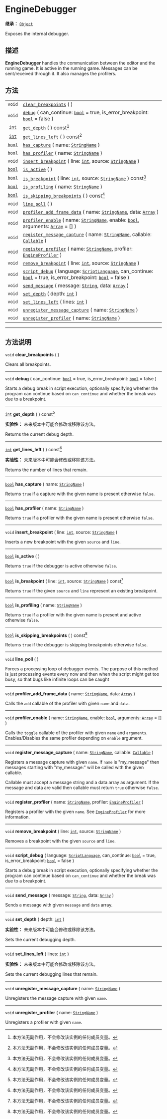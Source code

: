 <!-- ⚠ 请勿编辑本文件 ⚠ -->
<!-- 本文档使用脚本从 WeDot 引擎源码仓库生成。 -->
<!-- 生成脚本：https://github.com/WeDot-Engine/WeDot/tree/4.3/doc/tools/make_md.py； -->
<!-- 原文件：https://github.com/WeDot-Engine/WeDot/tree/4.3/doc/classes/EngineDebugger.xml。 -->

<div id="_class_enginedebugger"></div>

# EngineDebugger

**继承：** [`Object`](class_object.md)

Exposes the internal debugger.

## 描述

**EngineDebugger** handles the communication between the editor and the running game. It is active in the running game. Messages can be sent/received through it. It also manages the profilers.

## 方法

|||
|:-:|:--|
| `void`                  | [`clear_breakpoints`](class_enginedebugger.md#class_enginedebugger_method_clear_breakpoints) ( )                                                                                                                                                 |
| `void`                  | [`debug`](class_enginedebugger.md#class_enginedebugger_method_debug) ( can_continue: [`bool`](class_bool.md) = true, is_error_breakpoint: [`bool`](class_bool.md) = false )                                                                      |
| [`int`](class_int.md)   | [`get_depth`](class_enginedebugger.md#class_enginedebugger_method_get_depth) ( ) const[^const]                                                                                                                                                   |
| [`int`](class_int.md)   | [`get_lines_left`](class_enginedebugger.md#class_enginedebugger_method_get_lines_left) ( ) const[^const]                                                                                                                                         |
| [`bool`](class_bool.md) | [`has_capture`](class_enginedebugger.md#class_enginedebugger_method_has_capture) ( name: [`StringName`](class_stringname.md) )                                                                                                                   |
| [`bool`](class_bool.md) | [`has_profiler`](class_enginedebugger.md#class_enginedebugger_method_has_profiler) ( name: [`StringName`](class_stringname.md) )                                                                                                                 |
| `void`                  | [`insert_breakpoint`](class_enginedebugger.md#class_enginedebugger_method_insert_breakpoint) ( line: [`int`](class_int.md), source: [`StringName`](class_stringname.md) )                                                                        |
| [`bool`](class_bool.md) | [`is_active`](class_enginedebugger.md#class_enginedebugger_method_is_active) ( )                                                                                                                                                                 |
| [`bool`](class_bool.md) | [`is_breakpoint`](class_enginedebugger.md#class_enginedebugger_method_is_breakpoint) ( line: [`int`](class_int.md), source: [`StringName`](class_stringname.md) ) const[^const]                                                                  |
| [`bool`](class_bool.md) | [`is_profiling`](class_enginedebugger.md#class_enginedebugger_method_is_profiling) ( name: [`StringName`](class_stringname.md) )                                                                                                                 |
| [`bool`](class_bool.md) | [`is_skipping_breakpoints`](class_enginedebugger.md#class_enginedebugger_method_is_skipping_breakpoints) ( ) const[^const]                                                                                                                       |
| `void`                  | [`line_poll`](class_enginedebugger.md#class_enginedebugger_method_line_poll) ( )                                                                                                                                                                 |
| `void`                  | [`profiler_add_frame_data`](class_enginedebugger.md#class_enginedebugger_method_profiler_add_frame_data) ( name: [`StringName`](class_stringname.md), data: [`Array`](class_array.md) )                                                          |
| `void`                  | [`profiler_enable`](class_enginedebugger.md#class_enginedebugger_method_profiler_enable) ( name: [`StringName`](class_stringname.md), enable: [`bool`](class_bool.md), arguments: [`Array`](class_array.md) = [] )                               |
| `void`                  | [`register_message_capture`](class_enginedebugger.md#class_enginedebugger_method_register_message_capture) ( name: [`StringName`](class_stringname.md), callable: [`Callable`](class_callable.md) )                                              |
| `void`                  | [`register_profiler`](class_enginedebugger.md#class_enginedebugger_method_register_profiler) ( name: [`StringName`](class_stringname.md), profiler: [`EngineProfiler`](class_engineprofiler.md) )                                                |
| `void`                  | [`remove_breakpoint`](class_enginedebugger.md#class_enginedebugger_method_remove_breakpoint) ( line: [`int`](class_int.md), source: [`StringName`](class_stringname.md) )                                                                        |
| `void`                  | [`script_debug`](class_enginedebugger.md#class_enginedebugger_method_script_debug) ( language: [`ScriptLanguage`](class_scriptlanguage.md), can_continue: [`bool`](class_bool.md) = true, is_error_breakpoint: [`bool`](class_bool.md) = false ) |
| `void`                  | [`send_message`](class_enginedebugger.md#class_enginedebugger_method_send_message) ( message: [`String`](class_string.md), data: [`Array`](class_array.md) )                                                                                     |
| `void`                  | [`set_depth`](class_enginedebugger.md#class_enginedebugger_method_set_depth) ( depth: [`int`](class_int.md) )                                                                                                                                    |
| `void`                  | [`set_lines_left`](class_enginedebugger.md#class_enginedebugger_method_set_lines_left) ( lines: [`int`](class_int.md) )                                                                                                                          |
| `void`                  | [`unregister_message_capture`](class_enginedebugger.md#class_enginedebugger_method_unregister_message_capture) ( name: [`StringName`](class_stringname.md) )                                                                                     |
| `void`                  | [`unregister_profiler`](class_enginedebugger.md#class_enginedebugger_method_unregister_profiler) ( name: [`StringName`](class_stringname.md) )                                                                                                   |

<!-- rst-class:: classref-section-separator -->

---

## 方法说明

<div id="_class_enginedebugger_method_clear_breakpoints"></div>

`void` **clear_breakpoints** ( )<div id="class_enginedebugger_method_clear_breakpoints"></div>

Clears all breakpoints.

<!-- rst-class:: classref-item-separator -->

---

<div id="_class_enginedebugger_method_debug"></div>

`void` **debug** ( can_continue: [`bool`](class_bool.md) = true, is_error_breakpoint: [`bool`](class_bool.md) = false )<div id="class_enginedebugger_method_debug"></div>

Starts a debug break in script execution, optionally specifying whether the program can continue based on `can_continue` and whether the break was due to a breakpoint.

<!-- rst-class:: classref-item-separator -->

---

<div id="_class_enginedebugger_method_get_depth"></div>

[`int`](class_int.md) **get_depth** ( ) const[^const]<div id="class_enginedebugger_method_get_depth"></div>

**实验性：** 未来版本中可能会修改或移除该方法。

Returns the current debug depth.

<!-- rst-class:: classref-item-separator -->

---

<div id="_class_enginedebugger_method_get_lines_left"></div>

[`int`](class_int.md) **get_lines_left** ( ) const[^const]<div id="class_enginedebugger_method_get_lines_left"></div>

**实验性：** 未来版本中可能会修改或移除该方法。

Returns the number of lines that remain.

<!-- rst-class:: classref-item-separator -->

---

<div id="_class_enginedebugger_method_has_capture"></div>

[`bool`](class_bool.md) **has_capture** ( name: [`StringName`](class_stringname.md) )<div id="class_enginedebugger_method_has_capture"></div>

Returns `true` if a capture with the given name is present otherwise `false`.

<!-- rst-class:: classref-item-separator -->

---

<div id="_class_enginedebugger_method_has_profiler"></div>

[`bool`](class_bool.md) **has_profiler** ( name: [`StringName`](class_stringname.md) )<div id="class_enginedebugger_method_has_profiler"></div>

Returns `true` if a profiler with the given name is present otherwise `false`.

<!-- rst-class:: classref-item-separator -->

---

<div id="_class_enginedebugger_method_insert_breakpoint"></div>

`void` **insert_breakpoint** ( line: [`int`](class_int.md), source: [`StringName`](class_stringname.md) )<div id="class_enginedebugger_method_insert_breakpoint"></div>

Inserts a new breakpoint with the given `source` and `line`.

<!-- rst-class:: classref-item-separator -->

---

<div id="_class_enginedebugger_method_is_active"></div>

[`bool`](class_bool.md) **is_active** ( )<div id="class_enginedebugger_method_is_active"></div>

Returns `true` if the debugger is active otherwise `false`.

<!-- rst-class:: classref-item-separator -->

---

<div id="_class_enginedebugger_method_is_breakpoint"></div>

[`bool`](class_bool.md) **is_breakpoint** ( line: [`int`](class_int.md), source: [`StringName`](class_stringname.md) ) const[^const]<div id="class_enginedebugger_method_is_breakpoint"></div>

Returns `true` if the given `source` and `line` represent an existing breakpoint.

<!-- rst-class:: classref-item-separator -->

---

<div id="_class_enginedebugger_method_is_profiling"></div>

[`bool`](class_bool.md) **is_profiling** ( name: [`StringName`](class_stringname.md) )<div id="class_enginedebugger_method_is_profiling"></div>

Returns `true` if a profiler with the given name is present and active otherwise `false`.

<!-- rst-class:: classref-item-separator -->

---

<div id="_class_enginedebugger_method_is_skipping_breakpoints"></div>

[`bool`](class_bool.md) **is_skipping_breakpoints** ( ) const[^const]<div id="class_enginedebugger_method_is_skipping_breakpoints"></div>

Returns `true` if the debugger is skipping breakpoints otherwise `false`.

<!-- rst-class:: classref-item-separator -->

---

<div id="_class_enginedebugger_method_line_poll"></div>

`void` **line_poll** ( )<div id="class_enginedebugger_method_line_poll"></div>

Forces a processing loop of debugger events. The purpose of this method is just processing events every now and then when the script might get too busy, so that bugs like infinite loops can be caught

<!-- rst-class:: classref-item-separator -->

---

<div id="_class_enginedebugger_method_profiler_add_frame_data"></div>

`void` **profiler_add_frame_data** ( name: [`StringName`](class_stringname.md), data: [`Array`](class_array.md) )<div id="class_enginedebugger_method_profiler_add_frame_data"></div>

Calls the `add` callable of the profiler with given `name` and `data`.

<!-- rst-class:: classref-item-separator -->

---

<div id="_class_enginedebugger_method_profiler_enable"></div>

`void` **profiler_enable** ( name: [`StringName`](class_stringname.md), enable: [`bool`](class_bool.md), arguments: [`Array`](class_array.md) = [] )<div id="class_enginedebugger_method_profiler_enable"></div>

Calls the `toggle` callable of the profiler with given `name` and `arguments`. Enables/Disables the same profiler depending on `enable` argument.

<!-- rst-class:: classref-item-separator -->

---

<div id="_class_enginedebugger_method_register_message_capture"></div>

`void` **register_message_capture** ( name: [`StringName`](class_stringname.md), callable: [`Callable`](class_callable.md) )<div id="class_enginedebugger_method_register_message_capture"></div>

Registers a message capture with given `name`. If `name` is "my_message" then messages starting with "my_message:" will be called with the given callable.

Callable must accept a message string and a data array as argument. If the message and data are valid then callable must return `true` otherwise `false`.

<!-- rst-class:: classref-item-separator -->

---

<div id="_class_enginedebugger_method_register_profiler"></div>

`void` **register_profiler** ( name: [`StringName`](class_stringname.md), profiler: [`EngineProfiler`](class_engineprofiler.md) )<div id="class_enginedebugger_method_register_profiler"></div>

Registers a profiler with the given `name`. See [`EngineProfiler`](class_engineprofiler.md) for more information.

<!-- rst-class:: classref-item-separator -->

---

<div id="_class_enginedebugger_method_remove_breakpoint"></div>

`void` **remove_breakpoint** ( line: [`int`](class_int.md), source: [`StringName`](class_stringname.md) )<div id="class_enginedebugger_method_remove_breakpoint"></div>

Removes a breakpoint with the given `source` and `line`.

<!-- rst-class:: classref-item-separator -->

---

<div id="_class_enginedebugger_method_script_debug"></div>

`void` **script_debug** ( language: [`ScriptLanguage`](class_scriptlanguage.md), can_continue: [`bool`](class_bool.md) = true, is_error_breakpoint: [`bool`](class_bool.md) = false )<div id="class_enginedebugger_method_script_debug"></div>

Starts a debug break in script execution, optionally specifying whether the program can continue based on `can_continue` and whether the break was due to a breakpoint.

<!-- rst-class:: classref-item-separator -->

---

<div id="_class_enginedebugger_method_send_message"></div>

`void` **send_message** ( message: [`String`](class_string.md), data: [`Array`](class_array.md) )<div id="class_enginedebugger_method_send_message"></div>

Sends a message with given `message` and `data` array.

<!-- rst-class:: classref-item-separator -->

---

<div id="_class_enginedebugger_method_set_depth"></div>

`void` **set_depth** ( depth: [`int`](class_int.md) )<div id="class_enginedebugger_method_set_depth"></div>

**实验性：** 未来版本中可能会修改或移除该方法。

Sets the current debugging depth.

<!-- rst-class:: classref-item-separator -->

---

<div id="_class_enginedebugger_method_set_lines_left"></div>

`void` **set_lines_left** ( lines: [`int`](class_int.md) )<div id="class_enginedebugger_method_set_lines_left"></div>

**实验性：** 未来版本中可能会修改或移除该方法。

Sets the current debugging lines that remain.

<!-- rst-class:: classref-item-separator -->

---

<div id="_class_enginedebugger_method_unregister_message_capture"></div>

`void` **unregister_message_capture** ( name: [`StringName`](class_stringname.md) )<div id="class_enginedebugger_method_unregister_message_capture"></div>

Unregisters the message capture with given `name`.

<!-- rst-class:: classref-item-separator -->

---

<div id="_class_enginedebugger_method_unregister_profiler"></div>

`void` **unregister_profiler** ( name: [`StringName`](class_stringname.md) )<div id="class_enginedebugger_method_unregister_profiler"></div>

Unregisters a profiler with given `name`.

[^virtual]: 本方法通常需要用户覆盖才能生效。
[^const]: 本方法无副作用，不会修改该实例的任何成员变量。
[^vararg]: 本方法除了能接受在此处描述的参数外，还能够继续接受任意数量的参数。
[^constructor]: 本方法用于构造某个类型。
[^static]: 调用本方法无需实例，可直接使用类名进行调用。
[^operator]: 本方法描述的是使用本类型作为左操作数的有效运算符。
[^bitfield]: 这个值是由下列位标志构成位掩码的整数。
[^void]: 无返回值。
